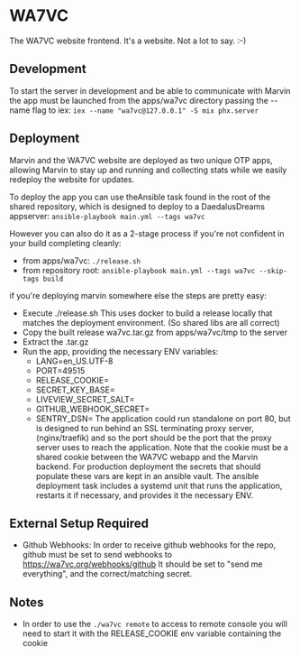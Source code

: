 # WA7VC
The WA7VC website frontend. 
It's a website. Not a lot to say. :-)

## Development
To start the server in development and be able to communicate with Marvin
the app must be launched from the apps/wa7vc directory passing the --name
flag to iex: `iex --name "wa7vc@127.0.0.1" -S mix phx.server`

## Deployment
Marvin and the WA7VC website are deployed as two unique OTP apps, allowing
Marvin to stay up and running and collecting stats while we easily redeploy
the website for updates.

To deploy the app you can use theAnsible task found in the root of the shared
repository, which is designed to deploy to a DaedalusDreams appserver:
`ansible-playbook main.yml --tags wa7vc`

However you can also do it as a 2-stage process if you're not confident in your
build completing cleanly:
  * from apps/wa7vc: `./release.sh`
  * from repository root:
    `ansible-playbook main.yml --tags wa7vc --skip-tags build`

if you're deploying marvin somewhere else the steps are pretty easy:
  * Execute ./release.sh
    This uses docker to build a release locally that matches the deployment
    environment. (So shared libs are all correct)
  * Copy the built release wa7vc.tar.gz from apps/wa7vc/tmp to the server
  * Extract the .tar.gz
  * Run the app, providing the necessary ENV variables:
    * LANG=en_US.UTF-8
    * PORT=49515
    * RELEASE_COOKIE=
    * SECRET_KEY_BASE=
    * LIVEVIEW_SECRET_SALT=
    * GITHUB_WEBHOOK_SECRET=
    * SENTRY_DSN=
    The application could run standalone on port 80, but is designed to run
    behind an SSL terminating proxy server, (nginx/traefik) and so the port
    should be the port that the proxy server uses to reach the application.
    Note that the cookie must be a shared cookie between the WA7VC webapp
    and the Marvin backend.
    For production deployment the secrets that should populate these vars
    are kept in an ansible vault.
    The ansible deployment task includes a systemd unit that runs the
    application, restarts it if necessary, and provides it the necessary ENV.

## External Setup Required
  * Github Webhooks:
    In order to receive github webhooks for the repo, github must be set to
    send webhooks to https://wa7vc.org/webhooks/github
    It should be set to "send me everything", and the correct/matching secret.

## Notes
  * In order to use the `./wa7vc remote` to access to remote console you will
    need to start it with the RELEASE_COOKIE env variable containing the cookie
